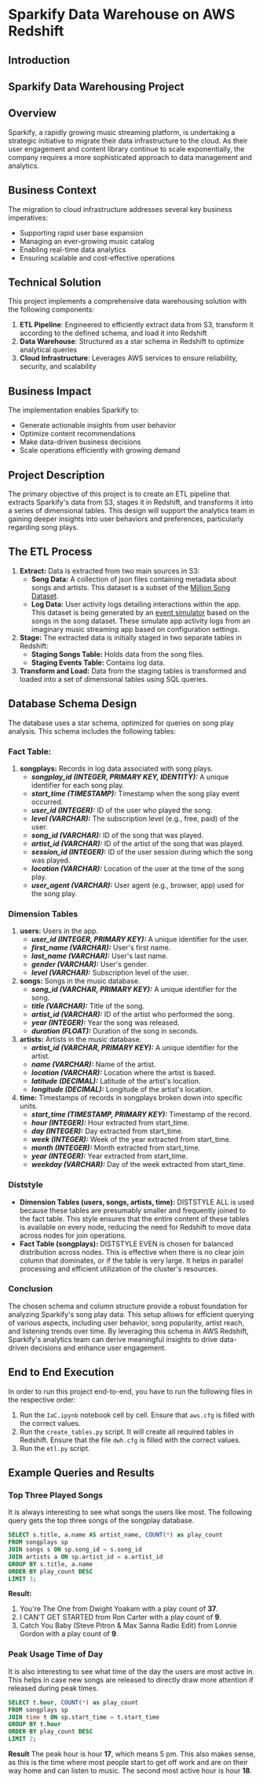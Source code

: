 # Sparkify Data Warehouse on AWS Redshift

## Introduction

## Sparkify Data Warehousing Project

## Overview
Sparkify, a rapidly growing music streaming platform, is undertaking a strategic initiative to migrate their data infrastructure to the cloud. As their user engagement and content library continue to scale exponentially, the company requires a more sophisticated approach to data management and analytics.

## Business Context
The migration to cloud infrastructure addresses several key business imperatives:
- Supporting rapid user base expansion
- Managing an ever-growing music catalog
- Enabling real-time data analytics
- Ensuring scalable and cost-effective operations

## Technical Solution
This project implements a comprehensive data warehousing solution with the following components:

1. **ETL Pipeline**: Engineered to efficiently extract data from S3, transform it according to the defined schema, and load it into Redshift
2. **Data Warehouse**: Structured as a star schema in Redshift to optimize analytical queries
3. **Cloud Infrastructure**: Leverages AWS services to ensure reliability, security, and scalability

## Business Impact
The implementation enables Sparkify to:
- Generate actionable insights from user behavior
- Optimize content recommendations
- Make data-driven business decisions
- Scale operations efficiently with growing demand

## Project Description
The primary objective of this project is to create an ETL pipeline that extracts Sparkify's data from S3, stages it in Redshift, and transforms it into a series of dimensional tables. This design will support the analytics team in gaining deeper insights into user behaviors and preferences, particularly regarding song plays.

## The ETL Process
1. **Extract:** Data is extracted from two main sources in S3:
    - **Song Data:** A collection of json files containing metadata about songs and artists. This dataset is a subset of the [Million Song Dataset](http://millionsongdataset.com/).
    - **Log Data:** User activity logs detailing interactions within the app. This dataset is being generated by an [event simulator](https://github.com/Interana/eventsim) based on the songs in the song dataset. These simulate app activity logs from an imaginary music streaming app based on configuration settings.
2. **Stage:** The extracted data is initially staged in two separate tables in Redshift:
    - **Staging Songs Table:** Holds data from the song files.
    - **Staging Events Table:** Contains log data.
3. **Transform and Load:** Data from the staging tables is transformed and loaded into a set of dimensional tables using SQL queries.

## Database Schema Design
The database uses a star schema, optimized for queries on song play analysis. This schema includes the following tables:

### Fact Table:
1. **songplays:** Records in log data associated with song plays.
    - ***songplay_id (INTEGER, PRIMARY KEY, IDENTITY):*** A unique identifier for each song play.
    - ***start_time (TIMESTAMP):*** Timestamp when the song play event occurred.
    - ***user_id (INTEGER):*** ID of the user who played the song.
    - ***level (VARCHAR):*** The subscription level (e.g., free, paid) of the user.
    - ***song_id (VARCHAR):*** ID of the song that was played.
    - ***artist_id (VARCHAR):*** ID of the artist of the song that was played.
    - ***session_id (INTEGER):*** ID of the user session during which the song was played.
    - ***location (VARCHAR):*** Location of the user at the time of the song play.
    - ***user_agent (VARCHAR):*** User agent (e.g., browser, app) used for the song play.

### Dimension Tables
1. **users:** Users in the app.
    - ***user_id (INTEGER, PRIMARY KEY):*** A unique identifier for the user.
    - ***first_name (VARCHAR):*** User's first name.
    - ***last_name (VARCHAR):*** User's last name.
    - ***gender (VARCHAR):*** User's gender.
    - ***level (VARCHAR):*** Subscription level of the user.
2. **songs:** Songs in the music database.
    - ***song_id (VARCHAR, PRIMARY KEY):*** A unique identifier for the song.
    - ***title (VARCHAR):*** Title of the song.
    - ***artist_id (VARCHAR):*** ID of the artist who performed the song.
    - ***year (INTEGER):*** Year the song was released.
    - ***duration (FLOAT):*** Duration of the song in seconds.
3. **artists:** Artists in the music database.
    - ***artist_id (VARCHAR, PRIMARY KEY):*** A unique identifier for the artist.
    - ***name (VARCHAR):*** Name of the artist.
    - ***location (VARCHAR):*** Location where the artist is based.
    - ***latitude (DECIMAL):*** Latitude of the artist's location.
    - ***longitude (DECIMAL):*** Longitude of the artist's location.
4. **time:** Timestamps of records in songplays broken down into specific units.
    - ***start_time (TIMESTAMP, PRIMARY KEY):*** Timestamp of the record.
    - ***hour (INTEGER):*** Hour extracted from start_time.
    - ***day (INTEGER):*** Day extracted from start_time.
    - ***week (INTEGER):*** Week of the year extracted from start_time.
    - ***month (INTEGER):*** Month extracted from start_time.
    - ***year (INTEGER):*** Year extracted from start_time.
    - ***weekday (VARCHAR):*** Day of the week extracted from start_time.

### Diststyle
- **Dimension Tables (users, songs, artists, time):** DISTSTYLE ALL is used because these tables are presumably smaller and frequently joined to the fact table. This style ensures that the entire content of these tables is available on every node, reducing the need for Redshift to move data across nodes for join operations.
- **Fact Table (songplays):** DISTSTYLE EVEN is chosen for balanced distribution across nodes. This is effective when there is no clear join column that dominates, or if the table is very large. It helps in parallel processing and efficient utilization of the cluster's resources.

### Conclusion
The chosen schema and column structure provide a robust foundation for analyzing Sparkify's song play data. This setup allows for efficient querying of various aspects, including user behavior, song popularity, artist reach, and listening trends over time. By leveraging this schema in AWS Redshift, Sparkify's analytics team can derive meaningful insights to drive data-driven decisions and enhance user engagement.

## End to End Execution
In order to run this project end-to-end, you have to run the following files in the respective order: 

1. Run the `IaC.ipynb` notebook cell by cell. Ensure that `aws.cfg` is filled with the correct values. 
2. Run the `create_tables.py` script. It will create all required tables in Redshift. Ensure that the file `dwh.cfg` is filled with the correct values.
3. Run the `etl.py` script.

## Example Queries and Results
### Top Three Played Songs
It is always interesting to see what songs the users like most. The following query gets the top three songs of the songplay database.

```sql
SELECT s.title, a.name AS artist_name, COUNT(*) as play_count
FROM songplays sp
JOIN songs s ON sp.song_id = s.song_id
JOIN artists a ON sp.artist_id = a.artist_id
GROUP BY s.title, a.name
ORDER BY play_count DESC
LIMIT 3;
```

**Result:**
1. You're The One from Dwight Yoakam with a play count of **37**.
2. I CAN'T GET STARTED from Ron Carter with a play count of **9**.
3. Catch You Baby (Steve Pitron & Max Sanna Radio Edit) from Lonnie Gordon with a play count of **9**.

### Peak Usage Time of Day
It is also interesting to see what time of the day the users are most active in. This helps in case new songs are released to directly draw more attention if released during peak times. 

```sql
SELECT t.hour, COUNT(*) as play_count
FROM songplays sp
JOIN time t ON sp.start_time = t.start_time
GROUP BY t.hour
ORDER BY play_count DESC
LIMIT 2;
```

**Result**
The peak hour is hour **17**, which means 5 pm. This also makes sense, as this is the time where most people start to get off work and are on their way home and can listen to music. The second most active hour is hour **18**. 

